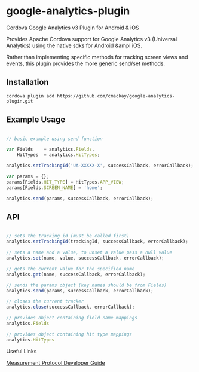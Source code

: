 google-analytics-plugin
=======================

Cordova Google Analytics v3 Plugin for Android &amp; iOS

Provides Apache Cordova support for Google Analytics v3 (Universal Analytics) using the native sdks for Android &ampl iOS.

Rather than implementing specific methods for tracking screen views and events, this plugin provides the more generic send/set methods.

## Installation
```
cordova plugin add https://github.com/cmackay/google-analytics-plugin.git
```

## Example Usage

```js

// basic example using send function

var Fields    = analytics.Fields,
    HitTypes  = analytics.HitTypes;

analytics.setTrackingId('UA-XXXXX-X', successCallback, errorCallback);

var params = {};
params[Fields.HIT_TYPE] = HitTypes.APP_VIEW;
params[Fields.SCREEN_NAME] = 'home';

analytics.send(params, successCallback, errorCallback);

```

## API

```js

// sets the tracking id (must be called first)
analytics.setTrackingId(trackingId, successCallback, errorCallback);

// sets a name and a value, to unset a value pass a null value
analytics.set(name, value, successCallback, errorCallback);

// gets the current value for the specified name
analytics.get(name, successCallback, errorCallback);

// sends the params object (key names should be from Fields)
analytics.send(params, successCallback, errorCallback);

// closes the current tracker
analytics.close(successCallback, errorCallback);

// provides object containing field name mappings
analytics.Fields

// provides object containing hit type mappings
analytics.HitTypes

```

Useful Links

[Measurement Protocol Developer Guide](https://developers.google.com/analytics/devguides/collection/protocol/v1/devguide)
